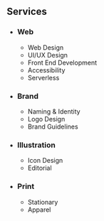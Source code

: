 <div  markdown="1">

<h2><span data-aos="blank-out" data-aos-duration="0" data-aos-delay="400">Services</span></h2>

<ul class="columns columns-4">  

<li>  

  <h3><span data-aos="fade-up">Web</span></h3>  
  <ul data-aos="fade-in">  
    <li>Web Design</li>
    <li>UI/UX Design</li>
    <li>Front End Development</li>
    <li>Accessibility</li>
    <li>Serverless</li>
  </ul>
</li>
<li markdown="1" >  

  <h3><span data-aos="fade-up">Brand</span></h3>  
  <ul data-aos="fade-in">  
    <li>Naming & Identity</li>  
    <li>Logo Design</li>
    <li>Brand Guidelines</li>
  </ul>
</li>
<li markdown="1" >  

  <h3><span data-aos="fade-up">Illustration</span></h3>  
  <ul data-aos="fade-in">  
    <li>Icon Design</li>
    <li>Editorial</li>
  </ul>
</li>
<li markdown="1" >  

  <h3><span data-aos="fade-up">Print</span></h3>  
  <ul data-aos="fade-in">  
    <li>Stationary</li>
    <li>Apparel</li>
  </ul>
</li>
</ul>
</div>
